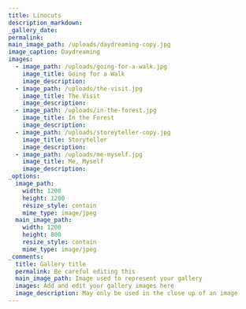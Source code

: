 ```yaml
---
title: Linocuts
description_markdown:
_gallery_date:
permalink:
main_image_path: /uploads/daydreaming-copy.jpg
image_caption: Daydreaming
images:
  - image_path: /uploads/going-for-a-walk.jpg
    image_title: Going for a Walk
    image_description:
  - image_path: /uploads/the-visit.jpg
    image_title: The Visit
    image_description:
  - image_path: /uploads/in-the-forest.jpg
    image_title: In the Forest
    image_description:
  - image_path: /uploads/storeyteller-copy.jpg
    image_title: Storyteller
    image_description:
  - image_path: /uploads/me-myself.jpg
    image_title: Me, Myself
    image_description:
_options:
  image_path:
    width: 1200
    height: 1200
    resize_style: contain
    mime_type: image/jpeg
  main_image_path:
    width: 1200
    height: 800
    resize_style: contain
    mime_type: image/jpeg
_comments:
  title: Gallery title
  permalink: Be careful editing this
  main_image_path: Image used to represent your gallery
  images: Add and edit your gallery images here
  image_description: May only be used in the close up of an image
---
```

